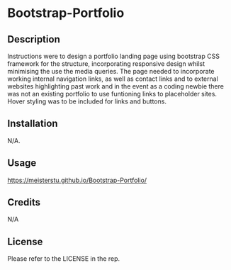 # Bootstrap-Portfolio

## Description

Instructions were to design a portfolio landing page using bootstrap CSS framework for the structure, incorporating responsive design whilst minimising the use the media queries.
The page needed to incorporate working internal navigation links, as well as contact links and to external websites highlighting past work and in the event as a coding newbie there was not an existing portfolio to use funtioning links to placeholder sites.
Hover styling was to be included for links and buttons.

## Installation

N/A.

## Usage

https://meisterstu.github.io/Bootstrap-Portfolio/


## Credits

N/A

## License

Please refer to the LICENSE in the rep.
